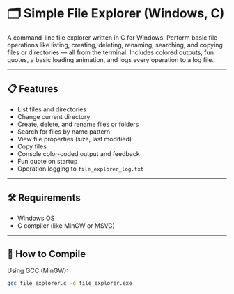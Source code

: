 # 🗂️ Simple File Explorer (Windows, C)

A command-line file explorer written in C for Windows. Perform basic file operations like listing, creating, deleting, renaming, searching, and copying files or directories — all from the terminal. Includes colored outputs, fun quotes, a basic loading animation, and logs every operation to a log file.

---

## 📋 Features

- List files and directories  
- Change current directory  
- Create, delete, and rename files or folders  
- Search for files by name pattern  
- View file properties (size, last modified)  
- Copy files  
- Console color-coded output and feedback  
- Fun quote on startup  
- Operation logging to `file_explorer_log.txt`

---

## 🛠️ Requirements

- Windows OS  
- C compiler (like MinGW or MSVC)

---

## 🔧 How to Compile

Using GCC (MinGW):

```bash
gcc file_explorer.c -o file_explorer.exe
